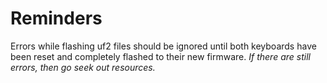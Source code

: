 # Reminders

Errors while flashing uf2 files should be ignored until both keyboards have been reset and
completely flashed to their new firmware. _If there are still errors, then go seek out resources._
